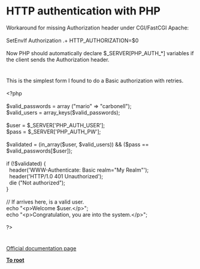 # HTTP authentication with PHP




<div class="phpcode"><span class="html">
Workaround for missing Authorization header under CGI/FastCGI Apache:<br><br>SetEnvIf Authorization .+ HTTP_AUTHORIZATION=$0<br><br>Now PHP should automatically declare $_SERVER[PHP_AUTH_*] variables if the client sends the Authorization header.</span>
</div>
  

#


<div class="phpcode"><span class="html">
This is the simplest form I found to do a Basic authorization with retries.<br><br><span class="default">&lt;?php<br><br>$valid_passwords </span><span class="keyword">= array (</span><span class="string">&quot;mario&quot; </span><span class="keyword">=&gt; </span><span class="string">&quot;carbonell&quot;</span><span class="keyword">);<br></span><span class="default">$valid_users </span><span class="keyword">= </span><span class="default">array_keys</span><span class="keyword">(</span><span class="default">$valid_passwords</span><span class="keyword">);<br><br></span><span class="default">$user </span><span class="keyword">= </span><span class="default">$_SERVER</span><span class="keyword">[</span><span class="string">&apos;PHP_AUTH_USER&apos;</span><span class="keyword">];<br></span><span class="default">$pass </span><span class="keyword">= </span><span class="default">$_SERVER</span><span class="keyword">[</span><span class="string">&apos;PHP_AUTH_PW&apos;</span><span class="keyword">];<br><br></span><span class="default">$validated </span><span class="keyword">= (</span><span class="default">in_array</span><span class="keyword">(</span><span class="default">$user</span><span class="keyword">, </span><span class="default">$valid_users</span><span class="keyword">)) &amp;&amp; (</span><span class="default">$pass </span><span class="keyword">== </span><span class="default">$valid_passwords</span><span class="keyword">[</span><span class="default">$user</span><span class="keyword">]);<br><br>if (!</span><span class="default">$validated</span><span class="keyword">) {<br>&#xA0; </span><span class="default">header</span><span class="keyword">(</span><span class="string">&apos;WWW-Authenticate: Basic realm=&quot;My Realm&quot;&apos;</span><span class="keyword">);<br>&#xA0; </span><span class="default">header</span><span class="keyword">(</span><span class="string">&apos;HTTP/1.0 401 Unauthorized&apos;</span><span class="keyword">);<br>&#xA0; die (</span><span class="string">&quot;Not authorized&quot;</span><span class="keyword">);<br>}<br><br></span><span class="comment">// If arrives here, is a valid user.<br></span><span class="keyword">echo </span><span class="string">&quot;&lt;p&gt;Welcome </span><span class="default">$user</span><span class="string">.&lt;/p&gt;&quot;</span><span class="keyword">;<br>echo </span><span class="string">&quot;&lt;p&gt;Congratulation, you are into the system.&lt;/p&gt;&quot;</span><span class="keyword">;<br><br></span><span class="default">?&gt;</span>
</span>
</div>
  

#

[Official documentation page](https://www.php.net/manual/en/features.http-auth.php)

**[To root](/README.md)**